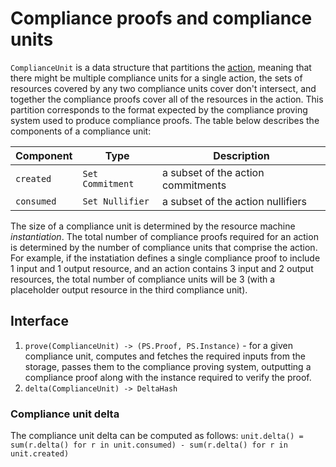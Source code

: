 # Compliance proofs and compliance units

`ComplianceUnit` is a data structure that partitions the [action](./action.md), meaning that there might be multiple compliance units for a single action, the sets of resources covered by any two compliance units cover don't intersect, and together the compliance proofs cover all of the resources in the action. This partition corresponds to the format expected by the compliance proving system used to produce compliance proofs. The table below describes the components of a compliance unit:

|Component|Type|Description|
|-|-|-|
|`created`|`Set Commitment`|a subset of the action commitments|
|`consumed`|`Set Nullifier`|a subset of the action nullifiers|

The size of a compliance unit is determined by the resource machine *instantiation*. The total number of compliance proofs required for an action is determined by the number of compliance units that comprise the action. For example, if the instatiation defines a single compliance proof to include 1 input and 1 output resource, and an action contains 3 input and 2 output resources, the total number of compliance units will be 3 (with a placeholder output resource in the third compliance unit).

## Interface

1. `prove(ComplianceUnit) -> (PS.Proof, PS.Instance)` - for a given compliance unit, computes and fetches the required inputs from the storage, passes them to the compliance proving system, outputting a compliance proof along with the instance required to verify the proof.
2. `delta(ComplianceUnit) -> DeltaHash`

### Compliance unit delta

The compliance unit delta can be computed as follows: `unit.delta() = sum(r.delta() for r in unit.consumed) - sum(r.delta() for r in unit.created)`
